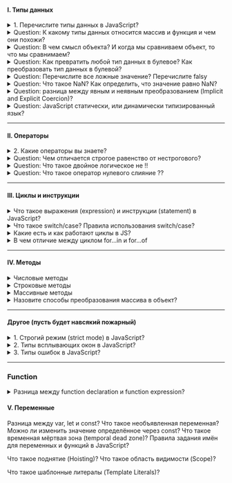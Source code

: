 #### I. Типы данных

<details>
<summary> 1. Перечислите типы данных в JavaScript? </summary>
В JavaScript существует 8 типов данных, их можно разделить на примитивные и ссылочные. К примитивным относятся следующие типы:

- `string` (строка),

- `number` (число),

- `biginit`,

- `boolean`,

- `symbol` (уникальный идентификатор) - необходимо для создания уникальных id, чтобы создать его необходимо написать функцию Symbol(""). Если сравнить два одниковых символа между собой, они никогда не равны

- `null`,

- `undefined`

А к ссылочному относится:

- `object`. А определить тип данных можно с помощью typeOf.

<details>
<summary>Question: В чем отличие между null и undefined?</summary>

Стоит отметить, что разница между null и undefined в том, что `Undefined` - это когда переменная объявлена, но мы ей не присвоенно значение, а `null` - когда мы присвоили значение специально, и как бы говорим, что у нас есть переменная и она пустая.

</details>

</details>

<details>
<summary>Question: К какому типы данных относится массив и функция и чем они похожи?</summary>
Это все объект.
</details>

<details>
<summary> Question: В чем смысл объекта? И когда мы сравниваем объект, то что мы сравнимаем? </summary>
В нем можно хранить данные с помощью ключ и значения. Когда мы сравниваем объект, то мы сравниваем ссылки на объект
</details>

</details>

<details>
<summary>Question: Как превратить любой тип данных в булевое? Как преобразовать тип данных в булевой?</summary>

В JS мы можем явно преобразовать типы, всего их три: String(), Boolean(), Number() - и все они являются функциями.

Чтобы превартить тип данных в булевый можно использовать:

1. Функцию Boolean(null)
2. !! (Два логических не)

Чтобы превратить тип данных в числовое можно использовать:

1. Функцию Number('5')
2. метод parseInt("5")

Что превратить тип данных в строку можно использовать:

1. Функцию String(null)
2. Или через метод Object.prototype.toString(43)
</details>

<details>
<summary>Question: Перечислите все ложные значение? Перечислите falsy</summary>

Falsy - это следующие значение: "", 0, null, undefined, NaN, false. А все остальное уже true

</details>

<details>
<summary>Question: Что такое NaN? Как определить, что значение равно NaN?</summary>

NaN расшифровывается как not-a-number, что означает не является числом. Мы получаем его когда выполняем математическую операцию неправильно. Например, если мы возьмем строку и какое-то число, то оно нам даст NaN. А его особенностью можно выделить то, что она не равна ничему даже самому себе как в строгом, так и в нестрогом сравнении. Для того, чтобы проверить, что число не является числом использует функцию isNaN()

</details>

<details>
<summary>Question: разница между явным и неявным преобразованием (Implicit and Explicit Coercion)?</summary>

Неявное преобразование происходит автоматически путем арифмитические действий, а явное когда мы указываем тип специально через функции Number или ParseInt, функцию String или метод toString, Boolean или двойное логическое !!

</details>

<details>
<summary>Question: JavaScript статически, или динамически типизированный язык? </summary>

Динамически типизированный язык, так как происходит автоматическое преобразование типов

</details>

</details>

---

#### II. Операторы

<details>
<summary> 2. Какие операторы вы знаете? </summary>

I. Арифмитические операторы:

- сложения,
- вычитания,
- умножения,
- делание,
- возведение в стене `**`
- взятия от остатка `%`

II. Логические операторы:

- Или (||) - возвращает true, если одно из значений верно
- И (&&) - возвращает true только в том случае, если оба значеные верны, а вернет он последнее значение. Однако если все таки одно из значений false, то дальше он не пойдет.
- ! (Логическое не) - меняет значение на противоположное, стоит упомянуть также про

К особенностям стоит отметить, что есть также приоритетность, но если мы обернем в скобки то данная приоритетность уже не будет иметь разницы.

III. Операторы сравнения:

- больше, меньше, меньше или равно, больше или равно,
- нестрогое (==) и строгое равенство (===),
- не равно (!=).
</details>

<details>
<summary>Question: Чем отличается строгое равенство от нестрогового?</summary>

Строгое равенство отличается от нестрогого тем, что нестрогое сравнивает только значения без приведения типов, а строгая сравнивает и значения и типы

</details>

<details>
<summary>Question: Что такое двойное логическое не !!</summary>

Он нужен для преобразований значений к булевому значению.

Допилить идею: Если мы применим его к строке, то оно сначало станет булевое, а после этого к ней применится логическое отрицание.

</details>

<details>
<summary>Question: Что такое оператор нулевого слияние ??</summary>

Он возвращает значение правого операнда, если левый операнд содержит null или undefined, в противном случае возвращается значение левого операнда. Он похож на или, так как он возвращает правый операнд если в левом хранится ложное значение, а не только null / undefined

</details>

---

#### III. Циклы и инструкции

<details>
<summary>Что такое выражения (expression) и инструкции (statement) в JavaScript?</summary>

I. Выражение - это арифмитическое действие. Например:`+, -, *, /, %, >, =, ==, i++, --i`, Math.random - случайное число.

II. Инструкция - это фрагмент кода, который выполняет определенное действие. К инструкциям относятся: `if, if-else, while, for, for..in, for..of switch, for-in, объявления переменных`

</details>

<details>
<summary>Что такое switch/case? Правила использования switch/case?</summary>

Инструкция switch() сравнивает выражение со случаями или кейсами, перечисленными внутри нее а затем выполняет соответствующие инструкции. Внутри case описывается логика и в конце добавляется break для прекращение проверок, если одна из них сработало, в конце указывает дефолт когда не один из кейсов не отработал.

Правила:

1. Условия должно быть число или строка
2. Не допускается дублирования значений
3. Инструкция дефолт является опциональная
4. Если не для одного не найдено совпадение выполняется блок default
5. Break используется для остановки цикла, если мы его не укажем то цикл продолжится
</details>

<details>
<summary> Какие есть и как работают циклы в JS? </summary>

Цикл - это когда нам необходимо какое-то действие повторить несколько раз

- for (let i=..; i > str; i++)
- for ... in
- for ... of

- While... — сначала проверяет условия, а потом их выполняет, и так по кругу. Цикл будет повторятся пока условия верно
- Do...while — сначала выполняет условия, а потом их проверяет, и так по кругу.

</details>

<details>
<summary>В чем отличие между циклом for...in и for...of</summary>

for ... in - для перебора объекта, и если мы используем его в массиве, то переберутся только ключи в массиве.
for ... of - для перебора массива, перебираются как значения так и ключи

</details>


---

#### IV. Методы

<details>
<summary>Числовые методы</summary>

1. Как получить минимальное число? - Math.min();
2. Как получить максимальное число? - Math.mix();
3. Как сгенерировать случайное число в JavaScript? => Math.random();
4. Как округлить число в ближайшему целому? => Math.round(); 
5. Как округлить число в меньшую степень? => Math.floor();
6. Как округлить число в большую степень? => Math.ceil();
7. Как удалить числа после точки? => Math.trunc();

</details>

<details>
<summary> Строковые методы </summary>

Они нужны для того, чтобы дополнять строку до нужного размер. Оба принимаются два аргументе: `длина (число)` и символ (строка), которая будет заполнять оставщуюся длину. Если его не указать, то он будет в видепустой строки

1. `String.prototype.padStart()` => подставляет дополнительные символы перед началом строки (слева)
2. `String.prototype.padEnd()` => подставляет дополнительные символы перед концом строки (справа)
3. `String.prototype.trim()` => удаляет пробельные символы как в начале так и в конце строки

Данные методы определяются начинается или заканчивается ли строка требуемыми символами, тем самым помогают определить соответствие в начале и в конце. Принимают два аргумент: `символы`, которые будут искаться в строке и второй `число`, с которого начнется поиск. 

Методы строк: .startsWith() и .endsWith() проверяют начинается-ли (заканчивается) строка с определенным  символом. 
4. String.prototype.startsWith() => начинается ли строка с данного метода
5. String.prototype.endsWith() => заканчивается ли строка с данным словом. 

6. String.prototype.replaceAll() => 


</details>

<details>
<summary>  Массивные методы </summary>

Array.isArray() => проверяет является ли значение массивом

Array.prototype.slice()
Array.prototype.splice()

Разница между ними заключается в 

Array.prototype.find() -
Array.prototype.findIndex() -
Array.prototype.indexOf() -


Array.prototype.push() -
Array.prototype.pop() -
Array.prototype.shift() -
Array.prototype.unshift() -


Array.prototype.some() -
Array.prototype.every() - 

Разница между ними

Array.prototype.includes() - 
Array.prototype.flat() - 
Array.prototype.flatMaP() - 


Array.prototype.forEach() - 
Array.prototype.map() - 


Разница между .forEach() и .map()?

Основное различие между .forEach и .map() состоит в том, что .map() возвращает новый массив, а .forEach меняет исходный. Если мы используем map(), то мы можем использовать и другие методы, а в forEach такого нет, так как он возвращает undefined.


</details>



<details>
<summary> Назовите способы преобразования массива в объект?  </summary>
</details>


</details>


---

#### Другое (пусть будет навсякий пожарный)

<details>
<summary> 1. Строгий режим (strict mode) в JavaScript?</summary>

Он появился в ЕС5, и он говорит, что наш код будет работать в строгом режиме в JS. Чтобы его использовать необходимо написать 'use strict' либо в начале скрипта либо внутри функции. Если мы его напишем в начале скрипта, то он будет иметь глобальную область видимости, а если напишем внутри функции, то будет иметь локальную область видимости. Например если мы объявим объект без переменной или продублируем параметры внутри функции

```
"use strict";
x = {p1:10, p2:20};      // This will cause an error
function x2(p1, p1) {};   // This will cause an error
```

</details>

<details>
<summary> 2. Типы всплывающих окон в JavaScript?</summary>

alert - выводить информацию во всплывающем окне;
confirm - спрашивать соглашение во всплывающем окне; подтвердить по ОК или Отмену
prompt - всплывающем окно, где просят написать что-то в инпут поле

</details>

<details>
<summary> 3. Типы ошибок в JavaScript? </summary>

1. SyntaxError - синтаксическая ошибка возникает когда мы написали неправильно какое-то слово: reutrn

2. RefferenceError - возникает когда js не может найти какую-то ссылку в которой мы пытаемся получить доступ. Например хотим определенную переменную найти а его нет

3. TypeError - возникает когда мы хотим методы определенных типов преобразовать на типов у которого этого метода нет.

</details>

---

### Function

<details>
<summary>Разница между function declaration и function expression?</summary>

Выделяют два способа объявлении функции:

- `Function Declaration` – функция, которая объявлена через кл.слово function. Например: `function multyple() {...}`

- `Function Expression` – функция, которая объявление через переменную. Например: `let multiply = function () {...}`

Отличия в том, что функция, которая объявлена через кл.слово function, будут доступны, даже если обратиться к нему до того, как они были объявлене. Еще наверное стоит отметить, что если мы объявим function expression через переменную var, то и она будет всплывать

</details>



#### V. Переменные

Разница между var, let и const?
Что такое необъявленная переменная?
Можно ли изменить значение определённое через const?
Что такое временная мёртвая зона (temporal dead zone)?
Правила задания имён для переменных и функций в JavaScript?

Что такое поднятие (Hoisting)?
Что такое область видимости (Scope)?

Что такое шаблонные литералы (Template Literals)?